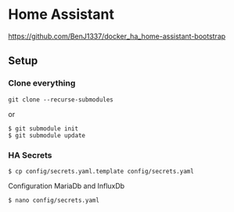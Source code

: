 # Home Assistant

https://github.com/BenJ1337/docker_ha_home-assistant-bootstrap

## Setup

### Clone everything

```
git clone --recurse-submodules
```

or

```
$ git submodule init
$ git submodule update
```

### HA Secrets
```
$ cp config/secrets.yaml.template config/secrets.yaml
```

Configuration MariaDb and InfluxDb
```
$ nano config/secrets.yaml
```
